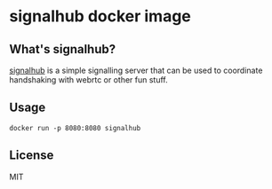 # signalhub docker image

## What's signalhub?

[signalhub](https://github.com/mafintosh/signalhub) is a simple signalling server that can be used to coordinate handshaking with webrtc or other fun stuff.

## Usage

```docker run -p 8080:8080 signalhub```

## License

MIT


